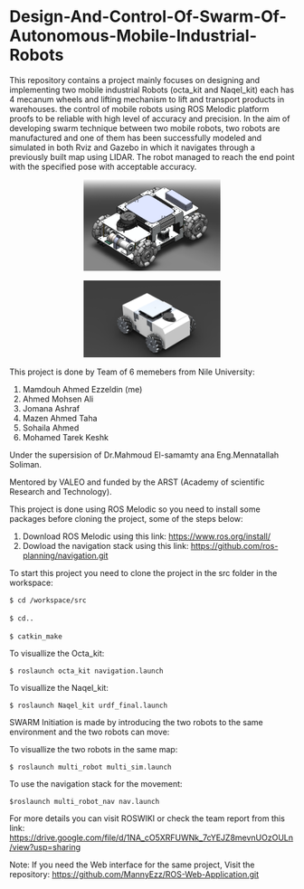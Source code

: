 # Design-And-Control-Of-Swarm-Of-Autonomous-Mobile-Industrial-Robots

This repository contains a project mainly focuses on designing and implementing two mobile industrial Robots (octa_kit and Naqel_kit) each has 4 mecanum wheels and lifting mechanism to lift and transport products in warehouses. the control of mobile robots using ROS Melodic platform proofs to be reliable with high level of accuracy and precision. In the aim of developing swarm technique between two mobile robots, two robots are manufactured and one of them has been successfully modeled and simulated in both Rviz and Gazebo in which it navigates through a previously built map using LIDAR. The robot managed to reach the end point with the specified pose with acceptable accuracy.

<p align="center">
  <img src="data/robo-rend.png" width="48%" /> 
</p>

<p align="center">
  <img src="data/robot1.JPG" width="48%" />
</p>

This project is done by Team of 6 memebers from Nile University:
1. Mamdouh Ahmed Ezzeldin (me)
2. Ahmed Mohsen Ali
3. Jomana Ashraf
4. Mazen Ahmed Taha
5. Sohaila Ahmed 
6. Mohamed Tarek Keshk

Under the supersision of Dr.Mahmoud El-samamty ana Eng.Mennatallah Soliman.

Mentored by VALEO and funded by the ARST (Academy of scientific Research and Technology). 

This project is done using ROS Melodic so you need to install some packages before cloning the project, some of the steps below:

1. Download ROS Melodic using this link: https://www.ros.org/install/ 
2. Dowload the navigation stack using this link: https://github.com/ros-planning/navigation.git

To start this project you need to clone the project in the src folder in the workspace:

    $ cd /workspace/src

    $ cd..

    $ catkin_make

To visuallize the Octa_kit:

    $ roslaunch octa_kit navigation.launch

To visuallize the Naqel_kit:

    $ roslaunch Naqel_kit urdf_final.launch


SWARM Initiation is made by introducing the two robots to the same environment and the two robots can move:

To visuallize the two robots in the same map:
    
    $ roslaunch multi_robot multi_sim.launch
    

To use the navigation stack for the movement:

    $roslaunch multi_robot_nav nav.launch

For more details you can visit ROSWIKI or check the team report from this link: https://drive.google.com/file/d/1NA_cO5XRFUWNk_7cYEJZ8mevnUOzOULn/view?usp=sharing 


Note: If you need the Web interface for the same project, Visit the repository: https://github.com/MannyEzz/ROS-Web-Application.git
